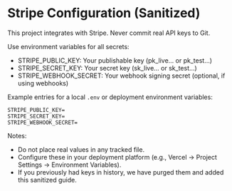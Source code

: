 # Stripe Configuration (Sanitized)

This project integrates with Stripe. Never commit real API keys to Git.

Use environment variables for all secrets:

- STRIPE_PUBLIC_KEY: Your publishable key (pk_live... or pk_test...)
- STRIPE_SECRET_KEY: Your secret key (sk_live... or sk_test...)
- STRIPE_WEBHOOK_SECRET: Your webhook signing secret (optional, if using webhooks)

Example entries for a local `.env` or deployment environment variables:

```
STRIPE_PUBLIC_KEY=
STRIPE_SECRET_KEY=
STRIPE_WEBHOOK_SECRET=
```

Notes:
- Do not place real values in any tracked file.
- Configure these in your deployment platform (e.g., Vercel → Project Settings → Environment Variables).
- If you previously had keys in history, we have purged them and added this sanitized guide.

